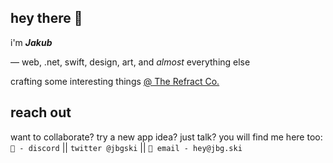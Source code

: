 hey there 👋
---
i'm ***Jakub***

— web, .net, swift, design, art, and *almost* everything else

crafting some interesting things [@ The Refract Co.](https://refract.fyi) 

reach out
---
want to collaborate? try a new app idea? just talk? you will find me here too:<br>
`💬 - discord` || `twitter @jbgski` || `📧 email - hey@jbg.ski`
